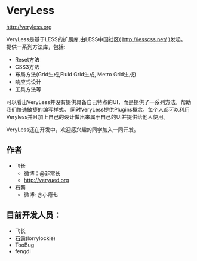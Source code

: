 # VeryLess 
http://veryless.org

VeryLess是基于LESS的扩展库,由LESS中国社区( http://lesscss.net/ )发起。<br>
提供一系列方法库，包括:

* Reset方法
*  CSS3方法
*  布局方法(Grid生成,Fluid Grid生成, Metro Grid生成)
*  响应式设计
*  工具方法等

可以看出VeryLess并没有提供具备自己特点的UI，而是提供了一系列方法，帮助我们快速敏捷的编写样式。
同时VeryLess提供Plugins概念，每个人都可以利用Veryless并且加上自己的设计做出来属于自己的UI并提供给他人使用。

VeryLess还在开发中，欢迎感兴趣的同学加入一同开发。

## 作者
* 飞长
	* 微博：@非常长
	* http://veryued.org
* 石霸
	* 微博: @小瘪七

## 目前开发人员：
* 飞长
* 石霸(lorrylockie)
* TooBug
* fengdi
